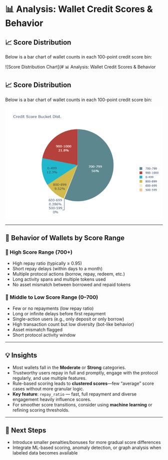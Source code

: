 # 📊 Analysis: Wallet Credit Scores & Behavior

## 📈 Score Distribution

Below is a bar chart of wallet counts in each 100-point credit score bin:

![Score Distribution Chart](# 📊 Analysis: Wallet Credit Scores & Behavior

## 📈 Score Distribution

Below is a bar chart of wallet counts in each 100-point credit score bin:

![Score Distribution Chart](credit_score_bucket_distribution.png)
<!-- Replace the path with your actual image location if different -->

---

## 🧠 Behavior of Wallets by Score Range

### 🔹 High Score Range (700+)
- High repay ratio (typically ≥ 0.95)
- Short repay delays (within days to a month)
- Multiple protocol actions (borrow, repay, redeem, etc.)
- Long activity spans and multiple tokens used
- No asset mismatch between borrowed and repaid tokens

### 🔸 Middle to Low Score Range (0–700)
- Few or no repayments (low repay ratio)
- Long or infinite delays before first repayment
- Single-action users (e.g., only deposit or only borrow)
- High transaction count but low diversity (bot-like behavior)
- Asset mismatch flagged
- Short protocol activity window

---

## 💡 Insights

- Most wallets fall in the **Moderate** or **Strong** categories.
- Trustworthy users repay in full and promptly, engage with the protocol regularly, and use multiple features.
- Rule-based scoring leads to **clustered scores**—few “average” score cases without more granular logic.
- **Key feature**: `repay_ratio` — fast, full repayment and diverse engagement heavily influence scores.
- For smoother score transitions, consider using **machine learning** or refining scoring thresholds.

---

## 🔄 Next Steps

- Introduce smaller penalties/bonuses for more gradual score differences
- Integrate ML-based scoring, anomaly detection, or graph analysis when labeled data becomes available


